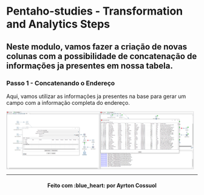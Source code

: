 # Pentaho-studies - Transformation and Analytics Steps

Neste modulo, vamos fazer a criação de novas colunas com a possibilidade de concatenação de informações ja presentes em nossa tabela.
---
### Passo 1 - Concatenando o Endereço
Aqui, vamos utilizar as informações ja presentes na base para gerar um campo com a informação completa do endereço.
<div style="display: flex; flex-direction: 'row'; align-items: 'center';" align="center">
   <img src="./assets/concat_fields_1.PNG" width="49%">
   <img src="./assets/concat_fields_2.PNG" width="49%">
 
</div>


---
<h4 align="center">
    Feito com :blue_heart: por Ayrton Cossuol
</h4>
